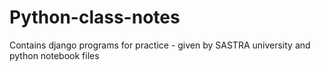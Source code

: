 # Python-class-notes
Contains django programs for practice - given by SASTRA university and python notebook files 
